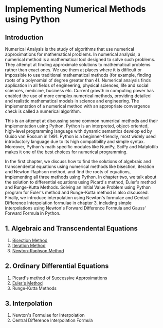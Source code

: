 # Implementing Numerical Methods using Python

## Introduction

Numerical Analysis is the study of algorithms that use numerical approximations for mathematical problems. In numerical analysis, a numerical method is a mathematical tool designed to solve such problems. They attempt at finding approximate solutions to mathematical problems rather than exact ones. We use them at places where it is difficult or impossible to use traditional mathematical methods (for example, finding roots of a polynomial of degree greater than 4). Numerical analysis finds application in all fields of engineering, physical sciences, life and social sciences, medicine, business etc. Current growth in computing power has enabled the use of more complex numerical methods, providing detailed and realistic mathematical models in science and engineering. The implementation of a numerical method with an appropriate convergence check is called a numerical algorithm.

This is an attempt at discussing some common numerical methods and their implementation using  Python. Python is an interpreted, object-oriented, high-level programming language with dynamic semantics develop ed by Guido van Rossum in 1991. Python is a beginner-friendly, most widely used introductory language due to its high compatibility and simple syntax. Moreover, Python's math specific modules like NumPy, SciPy and Matplotlib makes it one of the best choices for numerical programming.

In the first chapter, we discuss how to find the solutions of algebraic and transcendental equations using numerical methods like bisection, iteration and Newton-Raphson method, and find the roots of equations, implementing all three methods using Python. In chapter two, we talk about the solution to differential equations using Picard's method, Euler's method and Runge-Kutta Methods. Solving an Initial Value Problem using Python program for Euler's method and Runge-Kutta method is also discussed. Finally, we introduce interpolation using Newton's formulae and Central Difference Interpolation formulae in chapter 3, including simple interpolations using Newton's Forward Difference Formula and Gauss' Forward Formula in Python.



## 1. Algebraic and Transcendental Equations

1. [Bisection Method](bisection.py)
2. [Iteration Method](iteration.py)
3. [Newton-Raphson Method](newtonraphson.py)

## 2. Ordinary Differential Equations

1. Picard's method of Successive Approximations
2. [Euler's Method](eulers.py)
3. Runge-Kutta Methods

## 3. Interpolation

1. Newton's Formulae for Interpolation
2. Central Difference Interpolation Formula

